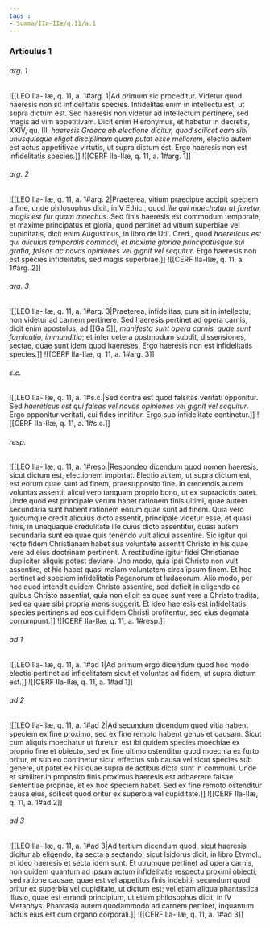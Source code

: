 ```yaml
---
tags : 
- Summa/IIa-IIæ/q.11/a.1
---
```


### Articulus 1

###### arg. 1
![[LEO IIa-IIæ, q. 11, a. 1#arg. 1|Ad primum sic proceditur. Videtur quod haeresis non sit infidelitatis species. Infidelitas enim in intellectu est, ut supra dictum est. Sed haeresis non videtur ad intellectum pertinere, sed magis ad vim appetitivam. Dicit enim Hieronymus, et habetur in decretis, XXIV, qu. III, *haeresis Graece ab electione dicitur, quod scilicet eam sibi unusquisque eligat disciplinam quam putat esse meliorem*, electio autem est actus appetitivae virtutis, ut supra dictum est. Ergo haeresis non est infidelitatis species.]]
![[CERF IIa-IIæ, q. 11, a. 1#arg. 1]]

###### arg. 2
![[LEO IIa-IIæ, q. 11, a. 1#arg. 2|Praeterea, vitium praecipue accipit speciem a fine, unde philosophus dicit, in V Ethic., quod *ille qui moechatur ut furetur, magis est fur quam moechus*. Sed finis haeresis est commodum temporale, et maxime principatus et gloria, quod pertinet ad vitium superbiae vel cupiditatis, dicit enim Augustinus, in libro de Util. Cred., quod *haereticus est qui alicuius temporalis commodi, et maxime gloriae principatusque sui gratia, falsas ac novas opiniones vel gignit vel sequitur*. Ergo haeresis non est species infidelitatis, sed magis superbiae.]]
![[CERF IIa-IIæ, q. 11, a. 1#arg. 2]]

###### arg. 3
![[LEO IIa-IIæ, q. 11, a. 1#arg. 3|Praeterea, infidelitas, cum sit in intellectu, non videtur ad carnem pertinere. Sed haeresis pertinet ad opera carnis, dicit enim apostolus, ad [[Ga 5]], *manifesta sunt opera carnis, quae sunt fornicatio, immunditia*; et inter cetera postmodum subdit, dissensiones, sectae, quae sunt idem quod haereses. Ergo haeresis non est infidelitatis species.]]
![[CERF IIa-IIæ, q. 11, a. 1#arg. 3]]

###### s.c.
![[LEO IIa-IIæ, q. 11, a. 1#s.c.|Sed contra est quod falsitas veritati opponitur. Sed *haereticus est qui falsas vel novas opiniones vel gignit vel sequitur*. Ergo opponitur veritati, cui fides innititur. Ergo sub infidelitate continetur.]]
![[CERF IIa-IIæ, q. 11, a. 1#s.c.]]

###### resp.
![[LEO IIa-IIæ, q. 11, a. 1#resp.|Respondeo dicendum quod nomen haeresis, sicut dictum est, electionem importat. Electio autem, ut supra dictum est, est eorum quae sunt ad finem, praesupposito fine. In credendis autem voluntas assentit alicui vero tanquam proprio bono, ut ex supradictis patet. Unde quod est principale verum habet rationem finis ultimi, quae autem secundaria sunt habent rationem eorum quae sunt ad finem. Quia vero quicumque credit alicuius dicto assentit, principale videtur esse, et quasi finis, in unaquaque credulitate ille cuius dicto assentitur, quasi autem secundaria sunt ea quae quis tenendo vult alicui assentire. Sic igitur qui recte fidem Christianam habet sua voluntate assentit Christo in his quae vere ad eius doctrinam pertinent. A rectitudine igitur fidei Christianae dupliciter aliquis potest deviare. Uno modo, quia ipsi Christo non vult assentire, et hic habet quasi malam voluntatem circa ipsum finem. Et hoc pertinet ad speciem infidelitatis Paganorum et Iudaeorum. Alio modo, per hoc quod intendit quidem Christo assentire, sed deficit in eligendo ea quibus Christo assentiat, quia non eligit ea quae sunt vere a Christo tradita, sed ea quae sibi propria mens suggerit. Et ideo haeresis est infidelitatis species pertinens ad eos qui fidem Christi profitentur, sed eius dogmata corrumpunt.]]
![[CERF IIa-IIæ, q. 11, a. 1#resp.]]

###### ad 1
![[LEO IIa-IIæ, q. 11, a. 1#ad 1|Ad primum ergo dicendum quod hoc modo electio pertinet ad infidelitatem sicut et voluntas ad fidem, ut supra dictum est.]]
![[CERF IIa-IIæ, q. 11, a. 1#ad 1]]

###### ad 2
![[LEO IIa-IIæ, q. 11, a. 1#ad 2|Ad secundum dicendum quod vitia habent speciem ex fine proximo, sed ex fine remoto habent genus et causam. Sicut cum aliquis moechatur ut furetur, est ibi quidem species moechiae ex proprio fine et obiecto, sed ex fine ultimo ostenditur quod moechia ex furto oritur, et sub eo continetur sicut effectus sub causa vel sicut species sub genere, ut patet ex his quae supra de actibus dicta sunt in communi. Unde et similiter in proposito finis proximus haeresis est adhaerere falsae sententiae propriae, et ex hoc speciem habet. Sed ex fine remoto ostenditur causa eius, scilicet quod oritur ex superbia vel cupiditate.]]
![[CERF IIa-IIæ, q. 11, a. 1#ad 2]]

###### ad 3
![[LEO IIa-IIæ, q. 11, a. 1#ad 3|Ad tertium dicendum quod, sicut haeresis dicitur ab eligendo, ita secta a sectando, sicut Isidorus dicit, in libro Etymol., et ideo haeresis et secta idem sunt. Et utrumque pertinet ad opera carnis, non quidem quantum ad ipsum actum infidelitatis respectu proximi obiecti, sed ratione causae, quae est vel appetitus finis indebiti, secundum quod oritur ex superbia vel cupiditate, ut dictum est; vel etiam aliqua phantastica illusio, quae est errandi principium, ut etiam philosophus dicit, in IV Metaphys. Phantasia autem quodammodo ad carnem pertinet, inquantum actus eius est cum organo corporali.]]
![[CERF IIa-IIæ, q. 11, a. 1#ad 3]]

